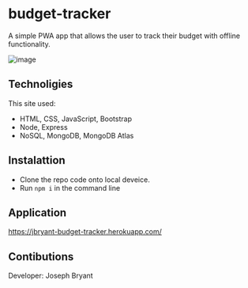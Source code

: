 # budget-tracker

A simple PWA app that allows the user to track their budget with offline functionality.

![image](https://user-images.githubusercontent.com/78622927/126721581-b138b39d-a0e9-4212-ae3c-e986d6a85be9.png)

## Technoligies 

This site used: 
- HTML, CSS, JavaScript, Bootstrap
- Node, Express
- NoSQL, MongoDB, MongoDB Atlas

## Instalattion 

- Clone the repo code onto local deveice.
- Run `npm i` in the command line

## Application 
https://jbryant-budget-tracker.herokuapp.com/


## Contibutions 
Developer: Joseph Bryant

